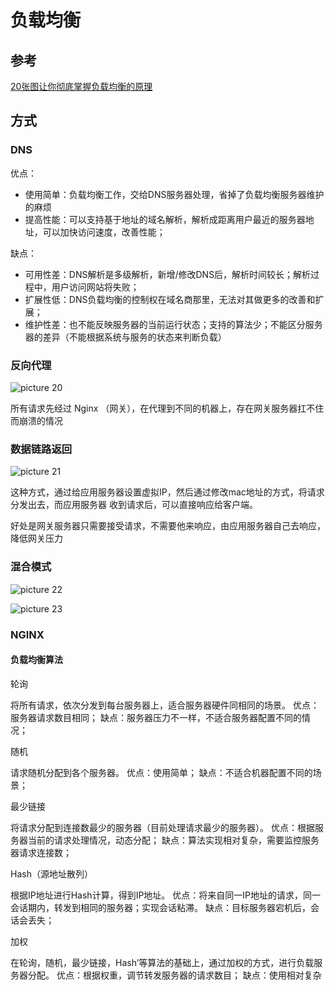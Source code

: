 # 负载均衡

## 参考

[20张图让你彻底掌握负载均衡的原理](https://developer.aliyun.com/article/910571)

## 方式

### DNS

优点：

- 使用简单：负载均衡工作，交给DNS服务器处理，省掉了负载均衡服务器维护的麻烦
- 提高性能：可以支持基于地址的域名解析，解析成距离用户最近的服务器地址，可以加快访问速度，改善性能；

缺点：

- 可用性差：DNS解析是多级解析，新增/修改DNS后，解析时间较长；解析过程中，用户访问网站将失败；
- 扩展性低：DNS负载均衡的控制权在域名商那里，无法对其做更多的改善和扩展；
- 维护性差：也不能反映服务器的当前运行状态；支持的算法少；不能区分服务器的差异（不能根据系统与服务的状态来判断负载）

### 反向代理

![picture 20](http://qiniu.houserqu.com/c4eee172d49f9efaf78f587713075fcb2f29a48354d1ef65445aa0894c58b015.png)  

所有请求先经过 Nginx （网关），在代理到不同的机器上，存在网关服务器扛不住而崩溃的情况

### 数据链路返回

![picture 21](http://qiniu.houserqu.com/b522aa377d1d5e2579a90e87fff355d5194b20e7675586b2db20852222d4deec.png)  

这种方式，通过给应用服务器设置虚拟IP，然后通过修改mac地址的方式，将请求分发出去，而应用服务器 收到请求后，可以直接响应给客户端。

好处是网关服务器只需要接受请求，不需要他来响应，由应用服务器自己去响应，降低网关压力

### 混合模式

![picture 22](http://qiniu.houserqu.com/0b7c9faf764b3dc06547803ee246fb48b0576434d883e1f585fc29ac328bac01.png)  

![picture 23](http://qiniu.houserqu.com/ef8a6760a341b9dd9bbb7783eaa9699cd23c1040b0ed781f52cdb51fc7a425c6.png)  

### NGINX

#### 负载均衡算法

轮询

将所有请求，依次分发到每台服务器上，适合服务器硬件同相同的场景。
优点：服务器请求数目相同；
缺点：服务器压力不一样，不适合服务器配置不同的情况；

随机

请求随机分配到各个服务器。
优点：使用简单；
缺点：不适合机器配置不同的场景；

最少链接

将请求分配到连接数最少的服务器（目前处理请求最少的服务器）。
优点：根据服务器当前的请求处理情况，动态分配；
缺点：算法实现相对复杂，需要监控服务器请求连接数；

Hash（源地址散列）

根据IP地址进行Hash计算，得到IP地址。
优点：将来自同一IP地址的请求，同一会话期内，转发到相同的服务器；实现会话粘滞。
缺点：目标服务器宕机后，会话会丢失；

加权

在轮询，随机，最少链接，Hash’等算法的基础上，通过加权的方式，进行负载服务器分配。
优点：根据权重，调节转发服务器的请求数目；
缺点：使用相对复杂